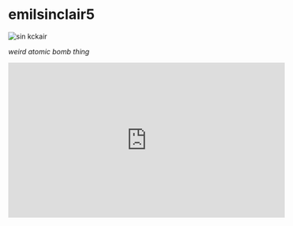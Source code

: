 # emilsinclair5


![sin kckair](https://static.wikia.nocookie.net/limbuscompany/images/a/a7/Sinclair_StandingSprite.png/revision/latest/scale-to-width-down/1000?cb=20230228041304)

*weird atomic bomb thing*

<iframe width="560" height="315" src="https://www.youtube.com/embed/onv4yOhUuNE?si=dmRVHBwoHOaBwr5w" title="YouTube video player" frameborder="0" allow="accelerometer; autoplay; clipboard-write; encrypted-media; gyroscope; picture-in-picture; web-share" allowfullscreen></iframe>



